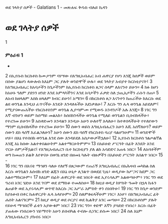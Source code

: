﻿
ወደ ገላትያ ሰዎች - Galatians 1 - መጽሐፍ ቅዱስ ብሉይ ኪዳን
# ወደ ገላትያ ሰዎች
1
### ምዕራፍ 1
-
2  በኢየሱስ ክርስቶስ ከሙታንም ባነሣው በእግዚአብሔር አብ ሐዋርያ የሆነ እንጂ ከሰዎች ወይም በሰው ያልሆነ ጳውሎስ ከእኔም ጋር ያሉት ወንድሞች ሁሉ፥ ወደ ገላትያ አብያተ ክርስቲያናት፤
3  ከእግዚአብሔር ከአባታችን ከጌታችንም ከኢየሱስ ክርስቶስ ጸጋና ሰላም ለእናንተ ይሁን።
4  ክፉ ከሆነ ከአሁኑ ዓለም ያድነን ዘንድ እንደ አምላካችንና እንደ አባታችን ፈቃድ ስለ ኃጢአታችን ራሱን ሰጠ።
5  ለአብ ከዘላለም እስከ ዘላለም ክብር ይሁን፤ አሜን።
6  በክርስቶስ ጸጋ እናንተን ከጠራችሁ ከእርሱ ወደ ልዩ ወንጌል እንዲህ ፈጥናችሁ እንዴት እንዳለፋችሁ እደነቃለሁ፤
7  እርሱ ግን ሌላ ወንጌል አይደለም፤ የሚያናውጡአችሁ የክርስቶስንም ወንጌል ሊያጣምሙ የሚወዱ አንዳንዶች አሉ እንጂ።
8  ነገር ግን እኛ ብንሆን ወይም ከሰማይ መልአክ፥ ከሰበክንላችሁ ወንጌል የሚለይ ወንጌልን ቢሰብክላችሁ፥ የተረገመ ይሁን።
9  አስቀድመን እንዳልን እንዲሁ አሁን ሁለተኛ እላለሁ፥ ከተቀበላችሁት የተለየውን ማንም ቢሰብክላችሁ የተረገመ ይሁን።
10  ሰውን ወይስ እግዚአብሔርን አሁን እሺ አሰኛለሁን? ወይም ሰውን ደስ ላሰኝ እፈልጋለሁን? አሁን ሰውን ደስ ባሰኝ የክርስቶስ ባሪያ ባልሆንሁም።
11  ወንድሞች ሆይ፥ በእኔ የተሰበከ ወንጌል እንደ ሰው እንዳይደለ አስታውቃችኋለሁ፤
12  ኢየሱስ ክርስቶስ ገልጦልኛል እንጂ እኔ ከሰው አልተቀበልሁትም አልተማርሁትምም።
13  በአይሁድ ሥርዓት በፊት እንዴት እንደ ኖርሁ ሰምታችኋልና፤ የእግዚአብሔርን ቤተ ክርስቲያን ያለ ልክ አሳድድና አጠፋ ነበር፥
14  ለአባቶችም ወግ ከመጠን ይልቅ እየቀናሁ በወገኔ ዘንድ በዘመኔ ካሉት ብዙዎችን በአይሁድ ሥርዓት እበልጥ ነበር።
15 -  
16  ነገር ግን በእናቴ ማኅፀን ሳለሁ የለየኝ በጸጋውም የጠራኝ እግዚአብሔር በአሕዛብ መካከል ስለ እርሱ ወንጌልን እሰብክ ዘንድ ልጁን በእኔ ሁኔታ ሊገልጥ በወደደ ጊዜ፥ ወዲያው ከሥጋና ከደም ጋር አልተማከርሁም፥
17  ከእኔም በፊት ሐዋርያት ወደ ነበሩት ወደ ኢየሩሳሌም አልወጣሁም፥ ነገር ግን ወደ ዓረብ አገር ሄድሁ እንደ ገናም ወደ ደማስቆ ተመለስሁ።
18  ከዚህ ወዲያ ከሦስት ዓመት በኋላ ኬፋን ልጠይቅ ወደ ኢየሩሳሌም ወጥቼ ከእርሱ ጋር አሥራ አምስት ቀን ሰነበትሁ፤
19  ነገር ግን ከጌታ ወንድም ከያዕቆብ በቀር ከሐዋርያት ሌላ አላየሁም።
20  ስለምፅፍላችሁም ነገር፥ እነሆ፥ በእግዚአብሔር ፊት ሐሰት አልናገርም።
21  ከዚያ ወዲያ ወደ ሶርያና ወደ ኪልቅያ አገር መጣሁ።
22  በክርስቶስም ያሉት የይሁዳ ማኅበሮች ፊቴን አያውቁም ነበር፤
23  ነገር ግን። ቀድሞ እኛን ያሳድድ የነበረ፥ እርሱ በፊት ያጠፋው የነበረውን ሃይማኖት አሁን ይሰብካል ተብሎ ሲነገር ይሰሙ ነበር፤
24  ስለ እኔም እግዚአብሔርን ያከብሩ ነበር። 
